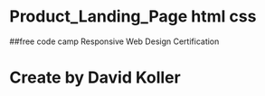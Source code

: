 # Product_Landing_Page html css
##free code camp Responsive Web Design Certification 




# Create by David Koller
